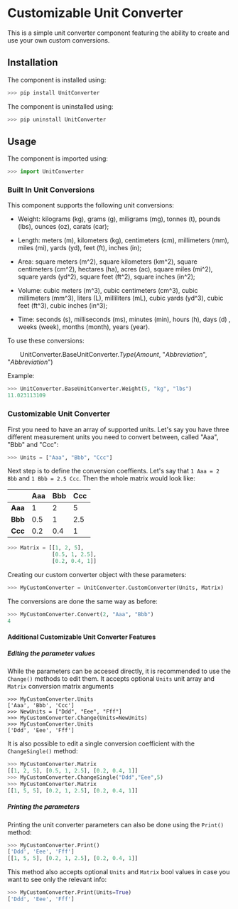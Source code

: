# Customizable Unit Converter
This is a simple unit converter component featuring the ability to create and use your own custom conversions.
## Installation
The component is installed using:
``` Python
>>> pip install UnitConverter
```
The component is uninstalled using:
``` Python
>>> pip uninstall UnitConverter
```
## Usage
The component is imported using:
``` Python
>>> import UnitConverter
```
### Built In Unit Conversions
This component supports the following unit conversions:
- Weight: kilograms (kg), grams (g), miligrams (mg), tonnes (t), pounds (lbs), ounces (oz), carats (car);

- Length: meters (m), kilometers (kg), centimeters (cm), millimeters (mm), miles (mi), yards (yd), feet (ft), inches (in);

- Area: square meters (m^2), square kilometers (km^2), square centimeters (cm^2), hectares (ha), acres (ac), square miles (mi^2), square yards (yd^2), square feet (ft^2), square inches (in^2);

- Volume: cubic meters (m^3), cubic centimeters (cm^3), cubic millimeters (mm^3), liters (L), milliliters (mL), cubic yards (yd^3), cubic feet (ft^3), cubic inches (in^3);

- Time: seconds (s), milliseconds (ms), minutes (min), hours (h), days (d) , weeks (week), months (month), years (year).

To use these conversions:

&emsp;&emsp;UnitConverter.BaseUnitConverter.<i>Type</i>(<i>Amount</i>, "<i>Abbreviation</i>", "<i>Abbreviation</i>")

Example:
``` Python
>>> UnitConverter.BaseUnitConverter.Weight(5, "kg", "lbs")
11.023113109
```
### Customizable Unit Converter
First you need to have an array of supported units. Let's say you have three different measurement units you need to convert between, called "Aaa", "Bbb" and "Ccc":
``` Python
>>> Units = ["Aaa", "Bbb", "Ccc"]
```
Next step is to define the conversion coeffients. Let's say that `1 Aaa = 2 Bbb` and `1 Bbb = 2.5 Ccc`. Then the whole matrix would look like:

|         | Aaa | Bbb | Ccc |
|---------|-----|-----|-----|
| **Aaa** | 1   | 2   | 5   |
| **Bbb** | 0.5 | 1   | 2.5 |
| **Ccc** | 0.2 | 0.4 | 1   |

``` Python
>>> Matrix = [[1, 2, 5],
              [0.5, 1, 2.5],
              [0.2, 0.4, 1]]
```
Creating our custom converter object with these parameters:
``` Python
>>> MyCustomConverter = UnitConverter.CustomConverter(Units, Matrix)
```
The conversions are done the same way as before:
``` Python
>>> MyCustomConverter.Convert(2, "Aaa", "Bbb")
4
```
#### Additional Customizable Unit Converter Features
##### Editing the parameter values
While the parameters can be accesed directly, it is recommended to use the `Change()` methods to edit them. It accepts optional `Units` unit array and `Matrix` conversion matrix arguments
```
>>> MyCustomConverter.Units
['Aaa', 'Bbb', 'Ccc']
>>> NewUnits = ["Ddd", "Eee", "Fff"]
>>> MyCustomConverter.Change(Units=NewUnits)
>>> MyCustomConverter.Units
['Ddd', 'Eee', 'Fff']
```
It is also possible to edit a single conversion coefficient with the `ChangeSingle()` method:
``` Python
>>> MyCustomConverter.Matrix
[[1, 2, 5], [0.5, 1, 2.5], [0.2, 0.4, 1]]
>>> MyCustomConverter.ChangeSingle("Ddd","Eee",5)
>>> MyCustomConverter.Matrix
[[1, 5, 5], [0.2, 1, 2.5], [0.2, 0.4, 1]]
```
##### Printing the parameters
Printing the unit converter parameters can also be done using the `Print()` method:
``` Python
>>> MyCustomConverter.Print()
['Ddd', 'Eee', 'Fff']
[[1, 5, 5], [0.2, 1, 2.5], [0.2, 0.4, 1]]
```
This method also accepts optional `Units` and `Matrix` bool values in case you want to see only the relevant info: 
``` Python
>>> MyCustomConverter.Print(Units=True)
['Ddd', 'Eee', 'Fff']
```
